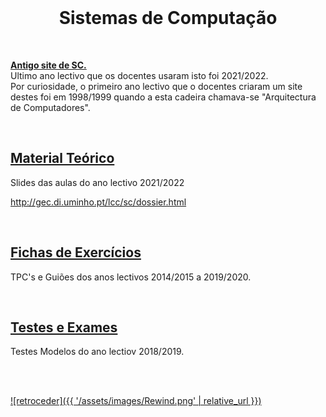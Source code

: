 <br>

<h1 align="center">Sistemas de Computação</h1>

<br>

**[Antigo site de SC.](http://gec.di.uminho.pt/lcc/sc/dossier.html)**
<br> Ultimo ano lectivo que os docentes usaram isto foi 2021/2022.
<br> Por curiosidade, o primeiro ano lectivo que o docentes criaram um site destes foi em 1998/1999 quando a esta cadeira chamava-se "Arquitectura de Computadores".

<br>

## [Material Teórico](slides/README.md)
Slides das aulas do ano lectivo 2021/2022

http://gec.di.uminho.pt/lcc/sc/dossier.html

<br>

## [Fichas de Exercícios](fichas/README.md)
TPC's e Guiões dos anos lectivos 2014/2015 a 2019/2020.

<br>

## [Testes e Exames](testes/README.md)
Testes Modelos do ano lectiov 2018/2019.


<br><br>

[![retroceder]({{ '/assets/images/Rewind.png' | relative_url }})](https://david81820.github.io/Recursos-LCC#ucs)
